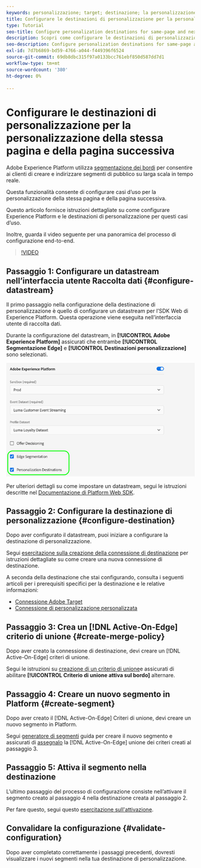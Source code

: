 ```yaml
---
keywords: personalizzazione; target; destinazione; la personalizzazione delle destinazioni; configurare le destinazioni di personalizzazione; stessa pagina; pagina successiva;
title: Configurare le destinazioni di personalizzazione per la personalizzazione della stessa pagina e della pagina successiva
type: Tutorial
seo-title: Configure personalization destinations for same-page and next-page personalization.
description: Scopri come configurare le destinazioni di personalizzazione per la personalizzazione della stessa pagina e della pagina successiva.
seo-description: Configure personalization destinations for same-page and next-page personalization.
exl-id: 7d7b6869-bd59-4766-a044-f449396f6524
source-git-commit: 69db8dbc315f97a0133bcc761ebf850d587dd7d1
workflow-type: tm+mt
source-wordcount: '380'
ht-degree: 0%

---
```


# Configurare le destinazioni di personalizzazione per la personalizzazione della stessa pagina e della pagina successiva

Adobe Experience Platform utilizza [segmentazione dei bordi](../../segmentation/ui/edge-segmentation.md) per consentire ai clienti di creare e indirizzare segmenti di pubblico su larga scala in tempo reale.

Questa funzionalità consente di configurare casi d’uso per la personalizzazione della stessa pagina e della pagina successiva.

Questo articolo fornisce istruzioni dettagliate su come configurare Experience Platform e le destinazioni di personalizzazione per questi casi d’uso.

Inoltre, guarda il video seguente per una panoramica del processo di configurazione end-to-end.

>[!VIDEO](https://video.tv.adobe.com/v/340091/)

## Passaggio 1: Configurare un datastream nell’interfaccia utente Raccolta dati {#configure-datastream}

Il primo passaggio nella configurazione della destinazione di personalizzazione è quello di configurare un datastream per l’SDK Web di Experience Platform. Questa operazione viene eseguita nell’interfaccia utente di raccolta dati.

Durante la configurazione del datastream, in **[!UICONTROL Adobe Experience Platform]** assicurati che entrambe **[!UICONTROL Segmentazione Edge]** e **[!UICONTROL Destinazioni personalizzazione]** sono selezionati.

![Configurazione di Datastream](../assets/ui/configure-personalization-destinations/datastream-config.png)

Per ulteriori dettagli su come impostare un datastream, segui le istruzioni descritte nel [Documentazione di Platform Web SDK](../../edge/fundamentals/datastreams.md).

## Passaggio 2: Configurare la destinazione di personalizzazione {#configure-destination}

Dopo aver configurato il datastream, puoi iniziare a configurare la destinazione di personalizzazione.

Segui [esercitazione sulla creazione della connessione di destinazione](../ui/connect-destination.md) per istruzioni dettagliate su come creare una nuova connessione di destinazione.

A seconda della destinazione che stai configurando, consulta i seguenti articoli per i prerequisiti specifici per la destinazione e le relative informazioni:

* [Connessione Adobe Target](../catalog/personalization/adobe-target-connection.md)
* [Connessione di personalizzazione personalizzata](../catalog/personalization/custom-personalization.md)

## Passaggio 3: Crea un [!DNL Active-On-Edge] criterio di unione {#create-merge-policy}

Dopo aver creato la connessione di destinazione, devi creare un [!DNL Active-On-Edge] criteri di unione.

Segui le istruzioni su [creazione di un criterio di unione](../../profile/merge-policies/ui-guide.md#create-a-merge-policy)e assicurati di abilitare **[!UICONTROL Criterio di unione attiva sul bordo]** alternare.

## Passaggio 4: Creare un nuovo segmento in Platform {#create-segment}

Dopo aver creato il [!DNL Active-On-Edge] Criteri di unione, devi creare un nuovo segmento in Platform.

Segui [generatore di segmenti](../../segmentation/ui/segment-builder.md) guida per creare il nuovo segmento e assicurati di [assegnalo](../../segmentation/ui/segment-builder.md#merge-policies) la [!DNL Active-On-Edge] unione dei criteri creati al passaggio 3.

## Passaggio 5: Attiva il segmento nella destinazione

L’ultimo passaggio del processo di configurazione consiste nell’attivare il segmento creato al passaggio 4 nella destinazione creata al passaggio 2.

Per fare questo, segui questo [esercitazione sull&#39;attivazione](../ui/activate-profile-request-destinations.md).

## Convalidare la configurazione {#validate-configuration}

Dopo aver completato correttamente i passaggi precedenti, dovresti visualizzare i nuovi segmenti nella tua destinazione di personalizzazione.
